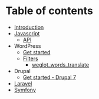 # Table of contents

* [Introduction](README.md)
* [Javascript](javascript/README.md)
  * [API](javascript/api.md)
* WordPress
  * [Get started](wordpress/installation.md)
  * [Filters](wordpress/filters/README.md)
    * [weglot\_words\_translate](wordpress/filters/weglot_words_translate.md)
* Drupal
  * [Get started - Drupal 7](drupal/get-started.md)
* [Laravel](laravel.md)
* [Symfony](symfony.md)


